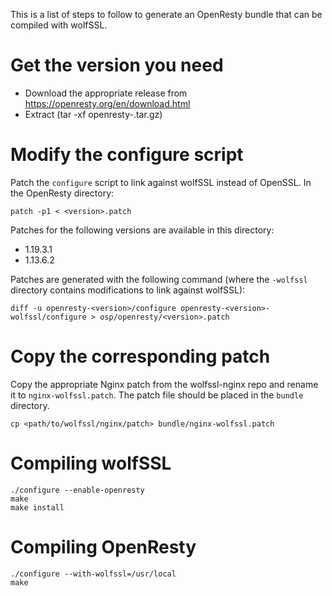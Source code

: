 This is a list of steps to follow to generate an OpenResty bundle that can be compiled with wolfSSL.

# Get the version you need
- Download the appropriate release from https://openresty.org/en/download.html
- Extract (tar -xf openresty-<version>.tar.gz)

# Modify the configure script
Patch the `configure` script to link against wolfSSL instead of OpenSSL. In the OpenResty directory:
```
patch -p1 < <version>.patch
```
Patches for the following versions are available in this directory:
* 1.19.3.1
* 1.13.6.2

Patches are generated with the following command (where the `-wolfssl` directory contains modifications to link against wolfSSL):
```
diff -u openresty-<version>/configure openresty-<version>-wolfssl/configure > osp/openresty/<version>.patch
```

# Copy the corresponding patch
Copy the appropriate Nginx patch from the wolfssl-nginx repo and rename it to `nginx-wolfssl.patch`. The patch file should be placed in the `bundle` directory.
```
cp <path/to/wolfssl/nginx/patch> bundle/nginx-wolfssl.patch
```

# Compiling wolfSSL
```
./configure --enable-openresty
make
make install
```

# Compiling OpenResty
```
./configure --with-wolfssl=/usr/local
make
```

